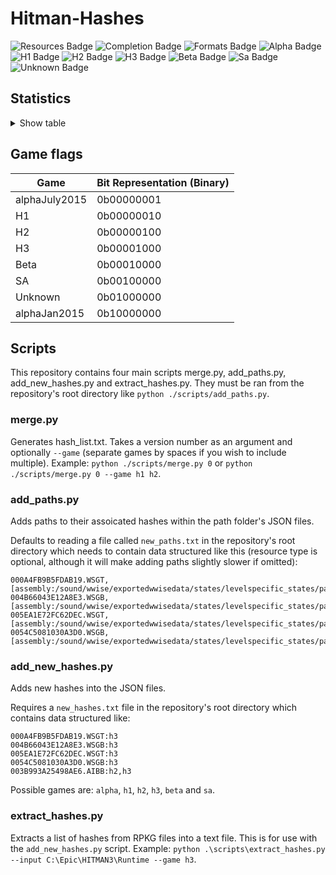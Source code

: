# Hitman-Hashes
<!-- BADGES_START -->
![Resources Badge](https://img.shields.io/badge/Total%20Resources-1,572,173-blue.svg)
![Completion Badge](https://img.shields.io/badge/Total%20Completion-79.95%25-yellow.svg)
![Formats Badge](https://img.shields.io/badge/Formats%20completed-18/69-blue.svg)
![Alpha Badge](https://img.shields.io/badge/Alpha%20Completion-100.00%25-green.svg)
![H1 Badge](https://img.shields.io/badge/H1%20Completion-82.40%25-yellow.svg)
![H2 Badge](https://img.shields.io/badge/H2%20Completion-83.36%25-yellow.svg)
![H3 Badge](https://img.shields.io/badge/H3%20Completion-81.46%25-yellow.svg)
![Beta Badge](https://img.shields.io/badge/Beta%20Completion-50.21%25-red.svg)
![Sa Badge](https://img.shields.io/badge/Sa%20Completion-91.57%25-green.svg)
![Unknown Badge](https://img.shields.io/badge/Unknown%20Completion-71.76%25-yellow.svg)
<!-- BADGES_END -->
## Statistics
<details>
<summary>Show table</summary>

<!-- STATISTICS_TABLE_START -->
| File Type | Total Resources | Correct Paths | Correct Percentage | Hints | Hint Percentage |
|-----------|-----------------|---------------|--------------------|-------|-----------------|
| AIBB      | 1               | 1             | 100.00%            | 0     | 0.00%           |
| AIBX      | 1               | 1             | 100.00%            | 0     | 0.00%           |
| AIBZ      | 5               | 5             | 100.00%            | 0     | 0.00%           |
| AIRG      | 52              | 52            | 100.00%            | 0     | 0.00%           |
| ALOC      | 26362           | 16642         | 63.13%             | 0     | 0.00%           |
| ASEB      | 5854            | 3361          | 57.41%             | 0     | 0.00%           |
| ASET      | 13545           | 7873          | 58.12%             | 0     | 0.00%           |
| ASVA      | 278             | 267           | 96.04%             | 9     | 3.24%           |
| ATMD      | 17064           | 6458          | 37.85%             | 0     | 0.00%           |
| BMSK      | 59              | 38            | 64.41%             | 0     | 0.00%           |
| BORG      | 7159            | 2759          | 38.54%             | 0     | 0.00%           |
| BOXC      | 41              | 41            | 100.00%            | 0     | 0.00%           |
| CBLU      | 2649            | 2649          | 100.00%            | 0     | 0.00%           |
| CLNG      | 4               | 0             | 0.00%              | 0     | 0.00%           |
| CPPT      | 2649            | 2649          | 100.00%            | 0     | 0.00%           |
| CRMD      | 56              | 50            | 89.29%             | 1     | 1.79%           |
| DITL      | 4               | 0             | 0.00%              | 0     | 0.00%           |
| DLGE      | 49784           | 46769         | 93.94%             | 2371  | 4.76%           |
| DSWB      | 5               | 0             | 0.00%              | 5     | 100.00%         |
| ECPB      | 2861            | 1329          | 46.45%             | 0     | 0.00%           |
| ECPT      | 2861            | 1329          | 46.45%             | 0     | 0.00%           |
| ENUM      | 2               | 1             | 50.00%             | 1     | 50.00%          |
| ERES      | 273             | 267           | 97.80%             | 3     | 1.10%           |
| FXAC      | 4               | 4             | 100.00%            | 0     | 0.00%           |
| FXAS      | 355074          | 350464        | 98.70%             | 0     | 0.00%           |
| GFXF      | 41              | 41            | 100.00%            | 0     | 0.00%           |
| GFXI      | 12255           | 9655          | 78.78%             | 1252  | 10.22%          |
| GFXV      | 321             | 119           | 37.07%             | 196   | 61.06%          |
| GIDX      | 1               | 1             | 100.00%            | 0     | 0.00%           |
| HIKC      | 2               | 2             | 100.00%            | 0     | 0.00%           |
| JSON      | 3189            | 1926          | 60.40%             | 1003  | 31.45%          |
| LINE      | 32259           | 25995         | 80.58%             | 1932  | 5.99%           |
| LOCM      | 16              | 16            | 100.00%            | 0     | 0.00%           |
| LOCR      | 10307           | 6545          | 63.50%             | 504   | 4.89%           |
| MATB      | 5523            | 4916          | 89.01%             | 576   | 10.43%          |
| MATE      | 1106            | 834           | 75.41%             | 0     | 0.00%           |
| MATI      | 18770           | 17557         | 93.54%             | 1117  | 5.95%           |
| MATT      | 5522            | 4916          | 89.03%             | 575   | 10.41%          |
| MJBA      | 19747           | 7363          | 37.29%             | 0     | 0.00%           |
| MRTN      | 2271            | 1074          | 47.29%             | 0     | 0.00%           |
| MRTR      | 854             | 85            | 9.95%              | 0     | 0.00%           |
| NAVP      | 80              | 78            | 97.50%             | 1     | 1.25%           |
| ORES      | 9               | 7             | 77.78%             | 0     | 0.00%           |
| PREL      | 144             | 144           | 100.00%            | 0     | 0.00%           |
| PRIM      | 43539           | 22135         | 50.84%             | 228   | 0.52%           |
| REPO      | 2               | 2             | 100.00%            | 0     | 0.00%           |
| RTLV      | 145             | 0             | 0.00%              | 137   | 94.48%          |
| SCDA      | 928             | 818           | 88.15%             | 0     | 0.00%           |
| SDEF      | 503             | 503           | 100.00%            | 0     | 0.00%           |
| TBLU      | 56544           | 41294         | 73.03%             | 15002 | 26.53%          |
| TELI      | 65278           | 34674         | 53.12%             | 0     | 0.00%           |
| TEMP      | 86224           | 60442         | 70.10%             | 25326 | 29.37%          |
| TEXD      | 43636           | 33045         | 75.73%             | 9083  | 20.82%          |
| TEXT      | 44425           | 33397         | 75.18%             | 9761  | 21.97%          |
| UICB      | 394             | 393           | 99.75%             | 0     | 0.00%           |
| UICT      | 394             | 393           | 99.75%             | 0     | 0.00%           |
| VIDB      | 99              | 99            | 100.00%            | 0     | 0.00%           |
| VTXD      | 11307           | 8695          | 76.90%             | 0     | 0.00%           |
| WBNK      | 845             | 819           | 96.92%             | 0     | 0.00%           |
| WMDA      | 9               | 9             | 100.00%            | 0     | 0.00%           |
| WSGB      | 144             | 133           | 92.36%             | 11    | 7.64%           |
| WSGT      | 144             | 133           | 92.36%             | 11    | 7.64%           |
| WSWB      | 61              | 47            | 77.05%             | 14    | 22.95%          |
| WSWT      | 66              | 47            | 71.21%             | 19    | 28.79%          |
| WWEM      | 385657          | 271539        | 70.41%             | 85030 | 22.05%          |
| WWES      | 187149          | 187149        | 100.00%            | 0     | 0.00%           |
| WWEV      | 27400           | 19830         | 72.37%             | 6247  | 22.80%          |
| WWFX      | 18212           | 17077         | 93.77%             | 0     | 0.00%           |
| YSHP      | 4               | 3             | 75.00%             | 1     | 25.00%          |
<!-- STATISTICS_TABLE_END -->
</details>

## Game flags
| Game          | Bit Representation (Binary) |
|---------------|-----------------------------|
| alphaJuly2015 | 0b00000001                  |
| H1            | 0b00000010                  |
| H2            | 0b00000100                  |
| H3            | 0b00001000                  |
| Beta          | 0b00010000                  |
| SA            | 0b00100000                  |
| Unknown       | 0b01000000                  |
| alphaJan2015  | 0b10000000                  |

## Scripts
This repository contains four main scripts merge.py, add_paths.py, add_new_hashes.py and extract_hashes.py. They must be ran from the repository's root directory like `python ./scripts/add_paths.py`.

### merge.py
Generates hash_list.txt. Takes a version number as an argument and optionally `--game` (separate games by spaces if you wish to include multiple). Example: `python ./scripts/merge.py 0` or `python ./scripts/merge.py 0 --game h1 h2`.

### add_paths.py
Adds paths to their assoicated hashes within the path folder's JSON files.

Defaults to reading a file called `new_paths.txt` in the repository's root directory which needs to contain data structured like this (resource type is optional, although it will make adding paths slightly slower if omitted):

```
000A4FB9B5FDAB19.WSGT,[assembly:/sound/wwise/exportedwwisedata/states/levelspecific_states/paris/fashionshowmusic_level_state.wwisestategroup].pc_entitytype
004B66043E12A8E3.WSGB,[assembly:/sound/wwise/exportedwwisedata/states/levelspecific_states/paris/fashionshowmusic_level_state.wwisestategroup].pc_entityblueprint
005EA1E72FC62DEC.WSGT,[assembly:/sound/wwise/exportedwwisedata/states/levelspecific_states/paris/paris_rain_puddle_state.wwisestategroup].pc_entitytype
0054C5081030A3D0.WSGB,[assembly:/sound/wwise/exportedwwisedata/states/levelspecific_states/paris/paris_rain_puddle_state.wwisestategroup].pc_entityblueprint
```

### add_new_hashes.py
Adds new hashes into the JSON files.

Requires a `new_hashes.txt` file in the repository's root directory which contains data structured like:

```
000A4FB9B5FDAB19.WSGT:h3
004B66043E12A8E3.WSGB:h3
005EA1E72FC62DEC.WSGT:h3
0054C5081030A3D0.WSGB:h3
003B993A25498AE6.AIBB:h2,h3
```

Possible games are: `alpha`, `h1`, `h2`, `h3`, `beta` and `sa`.

### extract_hashes.py
Extracts a list of hashes from RPKG files into a text file. This is for use with the `add_new_hashes.py` script. Example: `python .\scripts\extract_hashes.py --input C:\Epic\HITMAN3\Runtime --game h3`.